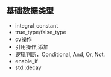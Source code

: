 ## 基础数据类型

- integral_constant
- true_type/false_type
- cv操作
- 引用操作,添加
- 逻辑判断，Conditional, And, Or, Not.
- enable_if
- std::decay

